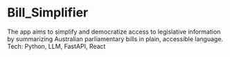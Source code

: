 # Bill_Simplifier
The app aims to simplify and democratize access to legislative information by summarizing Australian parliamentary bills in plain, accessible language. Tech: Python, LLM, FastAPI, React
